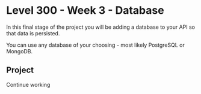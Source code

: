 # Level 300 - Week 3 - Database

In this final stage of the project you will be adding a database to your API so that data is persisted.

You can use any database of your choosing - most likely PostgreSQL or MongoDB.

## Project

Continue working
